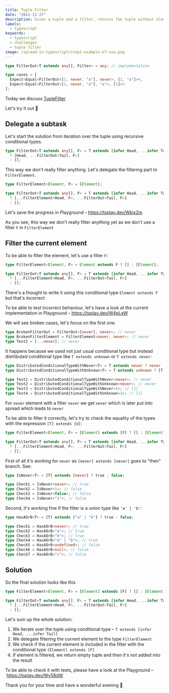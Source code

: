 ```yaml
---
title: Tuple Filter
date: "2021-11-27"
description: Given a tuple and a filter, returns the tuple without elements that are part of the filter
labels:
  - typescript
keywords:
  - typescript
  - challenges
  - tuple filter
image: /spread-in-typescript/step1-example-of-use.png
---
```


```typescript title=Example of FilterOut use
type FilterOut<T extends any[], Filter> = any; // implementation

type cases = [
  Expect<Equal<FilterOut<[1, never, "a"], never>, [1, "a"]>>,
  Expect<Equal<FilterOut<[1, never, "a"], "a">, [1]>>
];
```

Today we discuss [TupleFilter](https://github.com/type-challenges/type-challenges/blob/master/questions/399-hard-tuple-filter/README.md)

Let's try it out 🚀

## Delegate a subtask

Let's start the solution from iteration over the tuple using recursive conditional types.

```typescript title=Iteration over the tuple
type FilterOut<T extends any[], F> = T extends [infer Head, ...infer Tail]
  ? [Head, ...FilterOut<Tail, F>]
  : [];
```

This way we don't really filter anything. Let's delegate the filtering part to `FilterElement`.

```typescript title=Delegate filtering to FilterElement
type FilterElement<Element, F> = [Element];

type FilterOut<T extends any[], F> = T extends [infer Head, ...infer Tail]
  ? [...FilterElement<Head, F>, ...FilterOut<Tail, F>]
  : [];
```

Let's save the progress in Playground – https://tsplay.dev/Wkjx2m

As you see, this way we don't really filter anything yet as we don't use a filter `F` in `FilterElement`

## Filter the current element

To be able to filter the element, let's use a filter `F`:

```typescript title=Incorrect way to filter the element
type FilterElement<Element, F> = Element extends F ? [] : [Element];

type FilterOut<T extends any[], F> = T extends [infer Head, ...infer Tail]
  ? [...FilterElement<Head, F>, ...FilterOut<Tail, F>]
  : [];
```

There's a thought to write it using this conditional type `Element extends F` but that's incorrect

To be able to test incorrect behaviour, let's have a look at the current implementation in Playground – https://tsplay.dev/W4pLeW

We will see broken cases, let's focus on the first one.

```typescript title=The first broken case with never
type BrokenFilterOut = FilterOut<[never], never>; // never
type BrokenFilterElement = FilterElement<never, never>; // never
type Test2 = [...never]; // never
```

It happens because we used not just usual conditional type but instead distributed conditional type like `T extends unknown` or `T extends never`:

```typescript title=Examples of distributed conditional types
type DistributedConditionalTypeWithNever<T> = T extends never ? never : [T];
type DistributedConditionalTypeWithUnknown<T> = T extends unknown ? [T] : never;

type Test1 = DistributedConditionalTypeWithNever<never>; // never
type Test2 = DistributedConditionalTypeWithUnknown<never>; // never
type Test3 = DistributedConditionalTypeWithNever<1>; // [1]
type Test4 = DistributedConditionalTypeWithUnknown<1>; // [1]
```

For `never` element with a filter `never` we get `never` which is later put into spread which leads to `never`

To be able to filter it correctly, let's try to check the equality of the types with the expression `[T] extends [U]`:

```typescript title=Correct way to filter the element
type FilterElement<Element, F> = [Element] extends [F] ? [] : [Element];

type FilterOut<T extends any[], F> = T extends [infer Head, ...infer Tail]
  ? [...FilterElement<Head, F>, ...FilterOut<Tail, F>]
  : [];
```

First of all it's working for `never` as `[never] extends [never]` goes to "then" branch. See:

```typescript title=
type IsNever<T> = [T] extends [never] ? true : false;

type Check1 = IsNever<never>; // true
type Check2 = IsNever<1>; // false
type Check3 = IsNever<false>; // false
type Check4 = IsNever<"1">; // false
```

Second, it's working fine if the filter is a union type like `'a' | 'b'`:

```typescript title=Checking union type filter
type HasAOrB<T> = [T] extends ["a" | "b"] ? true : false;

type Check1 = HasAOrB<never>; // true
type Check2 = HasAOrB<"a">; // true
type Check3 = HasAOrB<"b">; // true
type Check4 = HasAOrB<"a" | "b">; // true
type Check5 = HasAOrB<undefined>; // false
type Check6 = HasAOrB<null>; // false
type Check7 = HasAOrB<"c">; // false
```

## Solution

So the final solution looks like this

```typescript title=Solution
type FilterElement<Element, F> = [Element] extends [F] ? [] : [Element];

type FilterOut<T extends any[], F> = T extends [infer Head, ...infer Tail]
  ? [...FilterElement<Head, F>, ...FilterOut<Tail, F>]
  : [];
```

Let's sum up the whole solution:

1. We iterate over the tuple using conditional type – `T extends [infer Head, ...infer Tail]`
2. We delegate filtering the current element to the type `FilterElement`
3. We check if the current element is included in the filter with the conditional type `[Element] extends [F]`
4. If element is filtered, we return empty tuple and then it's not added into the result

To be able to check it with tests, please have a look at the Playground – https://tsplay.dev/Wy58dW

Thank you for your time and have a wonderful evening 🌇

